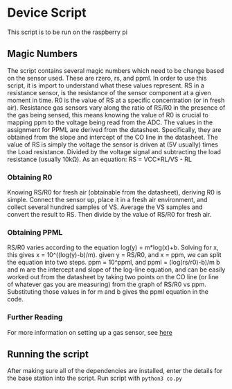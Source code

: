 # Device Script
This script is to be run on the raspberry pi
## Magic Numbers
The script contains several magic numbers which need to be change based on the sensor used. These are rzero, rs, and ppml. In order to use this script, it is import to understand what these values represent. RS in a resistance sensor, is the resistance of the sensor component at a given moment in time. R0 is the value of RS at a specific concentration (or in fresh air). Resistance gas sensors vary along the ratio of RS/R0 in the presence of the gas being sensed, this means knowing the value of R0 is crucial to mapping ppm to the voltage being read from the ADC. The values in the assignment for PPML are derived from the datasheet. Specifically, they are obtained from the slope and intercept of the CO line in the datasheet.
The value of RS is simply the voltage the sensor is driven at (5V usually) times the Load resistance. Divided by the voltage signal and subtracting the load resistance (usually 10kΩ). As an equation: RS = VCC\*RL/VS - RL
### Obtaining R0
Knowing RS/R0 for fresh air (obtainable from the datasheet), deriving R0 is simple. Connect the sensor up, place it in a fresh air environment, and collect several hundred samples of VS. Average the VS samples and convert the result to RS. Then divide by the value of RS/R0 for fresh air.
### Obtaining PPML
RS/R0 varies according to the equation log(y) = m\*log(x)+b. Solving for x, this gives x = 10^((log(y)-b)/m).
given y = RS/R0, and x = ppm, we can split the equation into two steps. ppm = 10^ppml, and ppml = (log(rs/r0)-b)/m
b and m are the intercept and slope of the log-line equation, and can be easily worked out from the datasheet by taking two points on the CO line (or line of whatever gas you are measuring) from the graph of RS/R0 vs ppm. Substituting those values in for m and b gives the ppml equation in the code.
### Further Reading
For more information on setting up a gas sensor, see [here](https://jayconsystems.com/blog/understanding-a-gas-sensor)
## Running the script
After making sure all of the dependencies are installed, enter the details for the base station into the script.
Run script with `python3 co.py`
